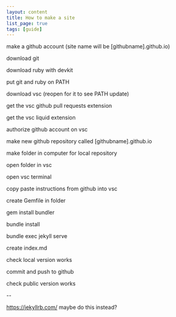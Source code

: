 ```yaml
---
layout: content
title: How to make a site
list_page: true
tags: [guide]
---
```


make a github account (site name will be \[githubname].github.io)

download git

download ruby with devkit

put git and ruby on PATH

download vsc (reopen for it to see PATH update)

get the vsc github pull requests extension

get the vsc liquid extension

authorize github account on vsc

make new github repository called \[githubname].github.io

make folder in computer for local repository

open folder in vsc

open vsc terminal

copy paste instructions from github into vsc

create Gemfile in folder

gem install bundler

bundle install

bundle exec jekyll serve

create index.md

check local version works

commit and push to github

check public version works

--

https://jekyllrb.com/ maybe do this instead?

